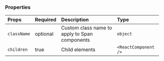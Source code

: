 ### Properties
| Props       | Required | Description | Type |
| :---        | :---     | :---        |:---  |
| `className`       | optional    | Custom class name to apply to Span components | `object` |
| `children`       | true    | Child elements | `<ReactComponent />` |

